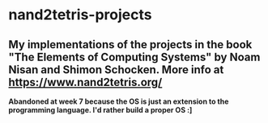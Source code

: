 # nand2tetris-projects
My implementations of the projects in the book "The Elements of Computing Systems" by Noam Nisan and Shimon Schocken. More info at https://www.nand2tetris.org/
---
**Abandoned at week 7 because the OS is just an extension to the programming language. I'd rather build a proper OS :]**
